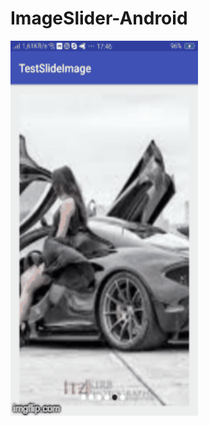 # ImageSlider-Android
<img src="https://raw.githubusercontent.com/tusinh/ImageSlider-Android/master/2qvp0i.gif" width="300" height="600" />
